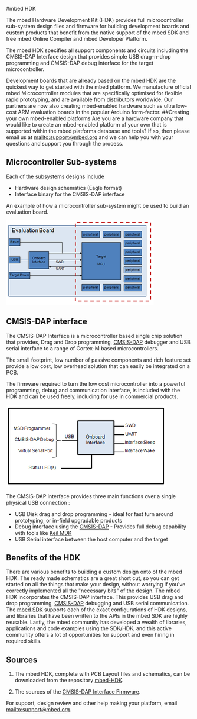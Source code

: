 #mbed HDK

The mbed Hardware Development Kit (HDK) provides full microcontroller sub-system design files and firmware for building development boards and custom products that benefit from the native support of the mbed SDK and free mbed Online Compiler and mbed Developer Platform.

The mbed HDK specifies all support components and circuits including the CMSIS-DAP Interface design that provides simple USB drag-n-drop programming and CMSIS-DAP debug interface for the target microcontroller.

Development boards that are already based on the mbed HDK are the quickest way to get started with the mbed platform. We manufacture official mbed Microcontroller modules that are specifically optimised for flexible rapid prototyping, and are available from distributors worldwide. Our partners are now also creating mbed-enabled hardware such as ultra low-cost ARM evaluation boards in the popular Arduino form-factor.
##Creating your own mbed-enabled platforms
Are you are a hardware company that would like to create an mbed-enabled platform of your own that is supported within the mbed platforms database and tools? If so, then please email us at <mailto:support@mbed.org> and we can help you with your questions and support you through the process.
## Microcontroller Sub-systems 

Each of the subsystems designs include

  * Hardware design schematics (Eagle format)
  * Interface binary for the CMSIS-DAP interface

An example of how a microcontroller sub-system might be used to build an evaluation board.

![eveulation](/2_Dev_Fun/Images/EvaluationBoard.png)

## CMSIS-DAP interface 

The CMSIS-DAP Interface is a microcontroller based single chip solution that provides, Drag and Drop programming, [CMSIS-DAP](/handbook/CMSIS-DAP) debugger and USB serial interface to a range of Cortex-M based microcontrollers.

The small footprint, low number of passive components and rich feature set provide a low cost, low overhead solution that can easily be integrated on a PCB.

The firmware required to turn the low cost microcontroller into a powerful programming, debug and communication interface, is included with the HDK and can be used freely, including for use in commercial products.

![CMSIS](/2_Dev_Fun/Images/CMSISDAPInterface.png)

The CMSIS-DAP interface provides three main functions over a single physical USB connection :

  * USB Disk drag and drop programming - ideal for fast turn around prototyping, or in-field upgradable products
  * Debug interface using the [CMSIS-DAP](/handbook/CMSIS-DAP) - Provides full debug capability with tools like [Keil MDK](/handbook/CMSIS-DAP-MDK)
  * USB Serial interface between the host computer and the target


## Benefits of the HDK 

There are various benefits to building a custom design onto of the mbed HDK. The ready made schematics are a great short cut, so you can get started on all the things that make your design, without worrying if you've correctly implemented all the "necessary bits" of the design. The mbed HDK incorporates the CMSIS-DAP interface. This provides USB drag and drop programming, [CMSIS-DAP](/handbook/CMSIS-DAP) debugging and USB serial communication. The [mbed SDK](/handbook/mbed-SDK) supports each of the exact configurations of HDK designs, and libraries that have been written to the APIs in the mbed SDK are highly reusable. Lastly, the mbed community has developed a wealth of libraries, applications and code examples using the SDK/HDK, and this active community offers a lot of opportunities for support and even hiring in required skills.


## Sources

1. The mbed HDK, complete with PCB Layout files and schematics, can be downloaded from the repository [mbed-HDK](/teams/mbed/code/mbed-HDK/).

2. The sources of the [CMSIS-DAP Interface Firmware](/handbook/cmsis-dap-interface-firmware).

For support, design review and other help making your platform, email <mailto:support@mbed.org>.

